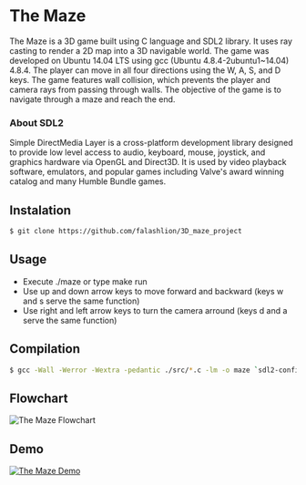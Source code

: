 # The Maze
The Maze is a 3D game built using C language and SDL2 library. It uses ray casting to render a 2D map into a 3D navigable world. The game was developed on Ubuntu 14.04 LTS using gcc (Ubuntu 4.8.4-2ubuntu1~14.04) 4.8.4. The player can move in all four directions using the W, A, S, and D keys. The game features wall collision, which prevents the player and camera rays from passing through walls. The objective of the game is to navigate through a maze and reach the end. 

### About SDL2 

Simple DirectMedia Layer is a cross-platform development library designed to provide low level access to audio, keyboard, mouse, joystick, and graphics hardware via OpenGL and Direct3D. It is used by video playback software, emulators, and popular games including Valve's award winning catalog and many Humble Bundle games.

## Instalation 
```sh
$ git clone https://github.com/falashlion/3D_maze_project
```
## Usage 

* Execute ./maze or type make run 
* Use up and down arrow keys to move forward and backward (keys w and s serve the same function)
* Use right and left arrow keys to turn the camera arround (keys d and a serve the same function)

## Compilation
```sh
$ gcc -Wall -Werror -Wextra -pedantic ./src/*.c -lm -o maze `sdl2-config --cflags` `sdl2-config --libs`;
```

## Flowchart
![The Maze Flowchart](https://imgbox.com/luQ9QCcg)

## Demo
[![The Maze Demo](https://imgbox.com/ULGhwve3)](https://youtu.be/fs-1V2hgvc4)
